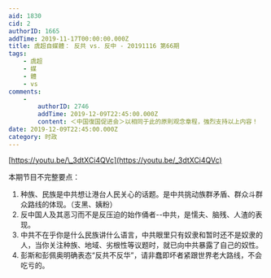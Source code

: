 ```yaml
---
aid: 1830
cid: 2
authorID: 1665
addTime: 2019-11-17T00:00:00.000Z
title: 虞超自媒體： 反共 vs. 反中 - 20191116 第66期
tags:
    - 虞超
    - 媒
    - 體
    - vs
comments:
    -
        authorID: 2746
        addTime: 2019-12-09T22:45:00.000Z
        content: ＜中国復国促进会＞以相同于此的原則观念章程，強烈支持以上内容！
date: 2019-12-09T22:45:00.000Z
category: 时政
---
```


[https://youtu.be/\_3dtXCi4QVc](https://youtu.be/_3dtXCi4QVc)

本期节目不完整要点：

1.  种族、民族是中共想让港台人民关心的话题。是中共挑动族群矛盾、群众斗群众路线的体现。（支黑、姨粉）
2.  反中国人及其恶习而不是反压迫的始作俑者--中共，是懦夫、脑残、人渣的表现。
3.  中共不在乎你是什么民族讲什么语言，中共眼里只有奴隶和暂时还不是奴隶的人，当你关注种族、地域、劣根性等议题时，就已向中共暴露了自己的奴性。
4.  彭斯和彭佩奥明确表态“反共不反华”，请非蠢即坏者紧跟世界老大路线，不会吃亏的。
